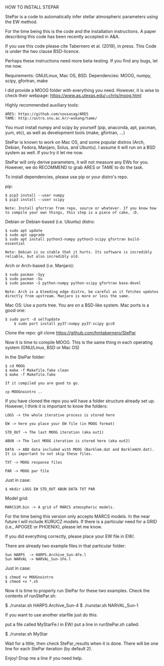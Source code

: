 
HOW TO INSTALL STEPAR

StePar is a code to automatically infer stellar atmospheric parameters using the EW method.

For the time being this is the code and the installation instructions. A paper describing this code has been recently accepted in A&A.

If you use this code please cite Tabernero et al. (2019), in press. This Code is under the two clause BSD-licence.

Perhaps these instructions need more beta-testing. If you find any bugs, let me now.

Requirements: GNU/Linux, Mac OS, BSD.
Dependencies: MOOG, numpy, scipy, gfortran, make

I did provide a MOOG folder with everything you need. However, it is wise to check their webpage: https://www.as.utexas.edu/~chris/moog.html

Highly recommended auxiliary tools:

	ARES: https://github.com/sousasag/ARES 
	TAME: http://astro.snu.ac.kr/~wskang/tame/

You must install numpy and scipy by yourself (pip, anaconda, apt, pacman, yum, etc), as well as development tools (make, gfortran, ...)

StePar is known to work on Mac OS, and some popular distros (Arch, Debian, Fedora, Manjaro, Solus, and Ubuntu). I assume it will run on a BSD system as well. If you try it let me now.

StePar will only derive parameters, it will not measure any EWs for you. However, we do RECOMMEND to grab ARES or TAME to do the task. 

To install dependencies, please use pip or your distro's repo.

pip:

	$ pip3 install --user numpy
	$ pip3 install --user scipy
	
	Note: Install gfortran from repo, source or whatever. If you know how to compile your own things, this step is a piece of cake, :D.

Debian or Debian-based (i.e. Ubuntu) distro:

	$ sudo apt update
	$ sudo apt upgrade
	$ sudo apt install python3-numpy python3-scipy gfortran build-essential

	Note: Debian is so stable that it hurts. Its software is incredibly reliable, but also incredibly old.
	
Arch or Arch-based (i.e. Manjaro):

	$ sudo pacman -Syy
	$ sudo pacman -Su
	$ sudo pacman -S python-numpy python-scipy gfortran base-devel

	Note: Arch is a bleeding edge distro, be careful as it fetches updates directly from upstream. Manjaro is more or less the same.  

Mac OS:
	Use a ports tree. You are on a BSD-like system. Mac ports is a good one:

	$ sudo port -d selfupdate
        $ sudo port install py37-numpy py37-scipy gcc8

Clone the repo:
	git clone https://github.com/hmtabernero/StePar

Now it is time to compile MOOG. This is the same thing in each operating system (GNU/Linux, BSD or Mac OS)

In the StePar folder: 

	$ cd MOOG
	$ make -f Makefile.fake clean
	$ make -f Makefile.fake

	If it compiled you are good to go.

	cp MOOGnointro ..

If you have cloned the repo you will have a folder structure already set up. However, I think it is important to know the folders:

	LOGS -> the whole iterative process is stored here
 	
	EW -> here you place your EW file (in MOOG format)
	
	STD_OUT -> The last MOOG iteration (aka out1)
	
	ABUN -> The last MOOG iteration is stored here (aka out2)

	DATA -> ABO data included with MOOG (Barklem.dat and BarklemUV.dat). It is important to not skip these files.

	TXT -> MOOG response files

	PAR -> MOOG par file
	
Just in case:
	
	$ mkdir LOGS EW STD_OUT ABUN DATA TXT PAR

Model grid:
	
	MARCS1M.bin -> A grid of MARCS atmospheric models. 
	
For the time being this version only accepts MARCS models. In the near future I will include KURUCZ models. If there is a particular need for a GRID (i.e., APOGEE or PHOENIX), please let me know.

If you did everything correctly, please place your EW file in EW/.  

There are already two example files in that particular folder: 

	Sun HARPS  -> HARPS.Archive_Sun-4Fe.l
	Sun NARVAL -> NARVAL_Sun-1Fe.l

Just in case:

	$ chmod +x MOOGnointro
	$ chmod +x *.sh

Now it is time to properly run StePar for these two examples. Check the contents of runStePar.sh:

$ ./runstar.sh HARPS.Archive_Sun-4
$ ./runstar.sh NARVAL_Sun-1

If you want to use another starfile just do this:

put a file called MyStarFe.l  in EW/
put a line in runStePar.sh called:

$ ./runstar.sh MyStar

Wait for a little, then check StePar_results when it is done. There will be one line for each StePar iteration (by default 2).

Enjoy! Drop me a line if you need help.

